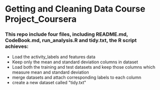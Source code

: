 # Getting and Cleaning Data Course Project_Coursera
### This repo include four files, including README.md, CodeBook.md, run_analysis.R and tidy.txt, the R script achieves:

* Load the activity_labels and features data
* Keep only the mean and standard deviation columns in dataset
* Load both the training and test datasets and keep those columns which measure mean and standard deviation
* merge datasets and attach corresponding labels to each column
* create a new dataset called "tidy.txt"
